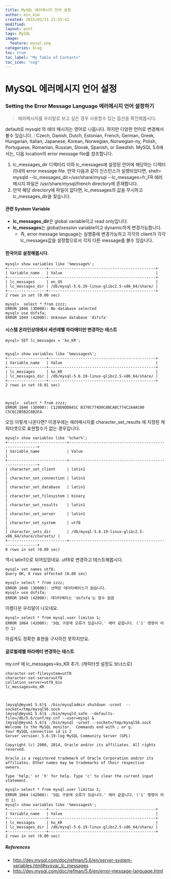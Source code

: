 ```yaml
---
title: MySQL 에러메시지 언어 설정
author: min_kim
created: 2015/02/11 23:55:42
modified:
layout: post
tags: MySQL
image:
  feature: mysql.png
categories: blog
toc: true
toc_label: "My Table of Contents"
toc_icon: "cog"
---
```




# MySQL 에러메시지 언어 설정

### Setting the Error Message Language 에러메시지 언어 설정하기

> 에러메시지를 우리말로 보고 싶은 경우 사용할수 있는 옵션을 확인해봅시다.

default로 mysqld 의 에러 메시지는 영어로 나옵니다. 하지만 다양한 언어로 변경해서 볼수 있습니다. : Czech, Danish, Dutch, Estonian, French, German, Greek, Hungarian, Italian, Japanese, Korean, Norwegian, Norwegian-ny, Polish, Portuguese, Romanian, Russian, Slovak, Spanish, or Swedish. MySQL 5.6에서는, 다음 location의 error message file를 참조합니다.

  1. lc_messages_dir 디렉터리 이하 lc_messages에 설정된 언어에 해당하는 디렉터리내의 error message file. 만약 다음과 같이 인스턴스가 실행되었다면, shell> mysqld --lc_messages_dir=/usr/share/mysql --lc_messages=fr_FR 에러 메시지 파일은 /usr/share/mysql/french directory에 존재합니다.
  2. 만약 해당 directory에 파일이 없다면, lc_messages의 값을 무시하고 lc_messages_dir을 찾습니다.

#### 관련 System Variable

  * **lc_messages_dir**은 global variable이고 read only입니다.
  * **lc_messages**는 global/session variable이고 dynamic하게 변경가능합니다.
    * 즉, error message language는 실행중에 변경가능하고 각각의 client가 각각 lc_messages값을 설정함으로서 각자 다른 message를 볼수 있습니다.
 

#### 한국어로 설정해봅시다.


    mysql> show variables like '%message%';
    +-----------------+-----------------------------------------------+
    | Variable_name   | Value                                         |
    +-----------------+-----------------------------------------------+
    | lc_messages     | en_US                                         |
    | lc_messages_dir | /db/mysql-5.6.19-linux-glibc2.5-x86_64/share/ |
    +-----------------+-----------------------------------------------+
    2 rows in set (0.00 sec)

    mysql>  select * from zzzz;
    ERROR 1046 (3D000): No database selected
    mysql> use dsfsfa;
    ERROR 1049 (42000): Unknown database 'dsfsfa'


#### 시스템 온라인상태에서 세션레벨 파라메터만 변경하는 테스트


    mysql> SET lc_messages = 'ko_KR';


    mysql> show variables like '%messages%';
    +-----------------+-----------------------------------------------+
    | Variable_name   | Value                                         |
    +-----------------+-----------------------------------------------+
    | lc_messages     | ko_KR                                         |
    | lc_messages_dir | /db/mysql-5.6.19-linux-glibc2.5-x86_64/share/ |
    +-----------------+-----------------------------------------------+
    2 rows in set (0.01 sec)



    mysql>  select * from zzzz;
    ERROR 1046 (3D000): C120D0DDB41C B370C774D0C0BCA0C774C2A4AC00 C5C6C2B5B2C8B2E4.


오잉 이렇게 나온다면? 이경우에는 에러메시지를 character_set_results 에 지정된 캐릭터셋으로 표현할수가 없는 경우입니다.


    mysql> show variables like '%char%';
    +--------------------------+--------------------------------------------------------+
    | Variable_name            | Value                                                  |
    +--------------------------+--------------------------------------------------------+
    | character_set_client     | latin1                                                 |
    | character_set_connection | latin1                                                 |
    | character_set_database   | latin1                                                 |
    | character_set_filesystem | binary                                                 |
    | character_set_results    | latin1                                                 |
    | character_set_server     | latin1                                                 |
    | character_set_system     | utf8                                                   |
    | character_sets_dir       | /db/mysql-5.6.19-linux-glibc2.5-x86_64/share/charsets/ |
    +--------------------------+--------------------------------------------------------+
    8 rows in set (0.00 sec)


역시 latin1으로 되어있었네요. utf8로 변경하고 테스트해봅시다.


    mysql> set names utf8;
    Query OK, 0 rows affected (0.00 sec)

    mysql> select * from zzzz;
    ERROR 1046 (3D000): 선택된 데이타베이스가 없습니다.
    mysql> use dsfsfa;
    ERROR 1049 (42000): 데이타베이스 'dsfsfa'는 알수 없음


아름다운 우리말이 나오네요.


    mysql> select * from mysql.user limitas 1;
    ERROR 1064 (42000): 'SQL 구문에 오류가 있습니다.' 에러 같읍니다. ('1' 명령어 라인 1)


아쉽게도 정확한 표현을 구사하진 못하지만요.

#### 글로벌레벨 파라메터 변경하는 테스트

my.cnf 에 lc_messages=ko_KR 추가. (캐릭터셋 설정도 보너스로)


    character-set-filesystem=utf8
    character-set-server=utf8
    collation_server=utf8_bin
    lc_messages=ko_KR



    [mysql@myvm1 5.6]$ ./bin/mysqladmin shutdown -uroot  --socket=/tmp/mysql56.sock
    [mysql@myvm1 5.6]$ ./bin/mysqld_safe --defaults-file=/db/5.6/conf/my.cnf --user=mysql &
    [mysql@myvm1 5.6]$ ./bin/mysql -uroot --socket=/tmp/mysql56.sock
    Welcome to the MySQL monitor.  Commands end with ; or g.
    Your MySQL connection id is 2
    Server version: 5.6.19-log MySQL Community Server (GPL)

    Copyright (c) 2000, 2014, Oracle and/or its affiliates. All rights reserved.

    Oracle is a registered trademark of Oracle Corporation and/or its
    affiliates. Other names may be trademarks of their respective
    owners.

    Type 'help;' or 'h' for help. Type 'c' to clear the current input statement.

    mysql> select * from mysql.user limitas 1;
    ERROR 1064 (42000): 'SQL 구문에 오류가 있습니다.' 에러 같읍니다. ('1' 명령어 라인 1)
    mysql> show variables like '%messages%';
    +-----------------+-----------------------------------------------+
    | Variable_name   | Value                                         |
    +-----------------+-----------------------------------------------+
    | lc_messages     | ko_KR                                         |
    | lc_messages_dir | /db/mysql-5.6.19-linux-glibc2.5-x86_64/share/ |
    +-----------------+-----------------------------------------------+
    2 rows in set (0.00 sec)



##### References

  * <http://dev.mysql.com/doc/refman/5.6/en/server-system-variables.html#sysvar_lc_messages>
  * <http://dev.mysql.com/doc/refman/5.6/en/error-message-language.html>
